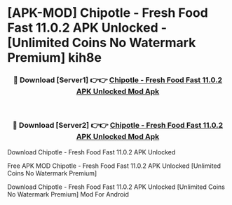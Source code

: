 # [APK-MOD] Chipotle - Fresh Food Fast 11.0.2 APK Unlocked - [Unlimited Coins No Watermark Premium] kih8e



<div align="center">
<h3>🔴 Download [Server1] 👉👉 <a href="https://momento.my/?title=Chipotle_-_Fresh_Food_Fast_11.0.2_APK_Unlocked">Chipotle - Fresh Food Fast 11.0.2 APK Unlocked Mod Apk</a></h3><br>

<h3>🔴 Download [Server2] 👉👉 <a href="https://momento.my/?title=Chipotle_-_Fresh_Food_Fast_11.0.2_APK_Unlocked">Chipotle - Fresh Food Fast 11.0.2 APK Unlocked Mod Apk</a></h3>
</div>



Download Chipotle - Fresh Food Fast 11.0.2 APK Unlocked 

Free APK MOD Chipotle - Fresh Food Fast 11.0.2 APK Unlocked [Unlimited Coins No Watermark Premium]

Download Chipotle - Fresh Food Fast 11.0.2 APK Unlocked [Unlimited Coins No Watermark Premium] Mod For Android
